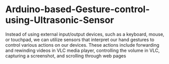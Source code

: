 # Arduino-based-Gesture-control-using-Ultrasonic-Sensor
Instead of using external input/output devices, such as a keyboard, mouse, or touchpad, we can utilize sensors that interpret our hand gestures to control various actions on our devices. These actions include forwarding and rewinding videos in VLC media player, controlling the volume in VLC, capturing a screenshot, and scrolling through web pages
